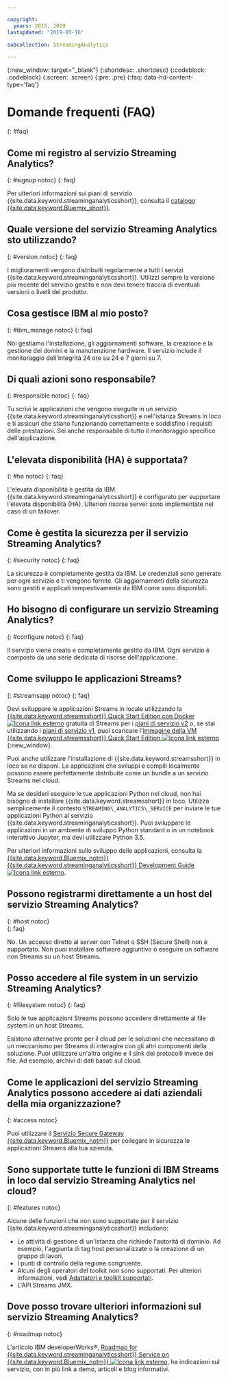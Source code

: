 ```yaml
---

copyright:
  years: 2015, 2019
lastupdated: "2019-05-16"

subcollection: StreamingAnalytics

---
```


<!-- Attribute definitions -->
{:new_window: target="_blank"}
{:shortdesc: .shortdesc}
{:codeblock: .codeblock}
{:screen: .screen}
{:pre: .pre}
{:faq: data-hd-content-type='faq'}

# Domande frequenti (FAQ)
{: #faq}

## Come mi registro al servizio Streaming Analytics?
{: #signup notoc}
{: faq}  

Per ulteriori informazioni sui piani di servizio {{site.data.keyword.streaminganalyticsshort}}, consulta il [catalogo {{site.data.keyword.Bluemix_short}}](https://{DomainName}/catalog/services/streaming-analytics).

## Quale versione del servizio Streaming Analytics sto utilizzando?
{: #version notoc}
{: faq}   

I miglioramenti vengono distribuiti regolarmente a tutti i servizi {{site.data.keyword.streaminganalyticsshort}}. Utilizzi sempre la versione più recente del servizio gestito e non devi tenere traccia di eventuali versioni o livelli del prodotto.

## Cosa gestisce IBM al mio posto?
{: #ibm_manage notoc}
{: faq}   

Noi gestiamo l'installazione, gli aggiornamenti software, la creazione e la gestione dei domini e la manutenzione hardware. Il servizio include il monitoraggio dell'integrità 24 ore su 24 e 7 giorni su 7.


## Di quali azioni sono responsabile?  
{: #responsible notoc}
{: faq}

Tu scrivi le applicazioni che vengono eseguite in un servizio {{site.data.keyword.streaminganalyticsshort}} e nell'istanza Streams in loco e ti assicuri che stiano funzionando correttamente e soddisfino i requisiti delle prestazioni. Sei anche responsabile di tutto il monitoraggio specifico dell'applicazione.

## L'elevata disponibilità (HA) è supportata?
{: #ha notoc}
{: faq}

L'elevata disponibilità è gestita da IBM. {{site.data.keyword.streaminganalyticsshort}} è configurato per supportare l'elevata disponibilità (HA). Ulteriori risorse server sono implementate nel caso di un failover.

## Come è gestita la sicurezza per il servizio Streaming Analytics?
{: #security notoc}
{: faq}   

La sicurezza è completamente gestita da IBM. Le credenziali sono generate per ogni servizio e ti vengono fornite. Gli aggiornamenti della sicurezza sono gestiti e applicati tempestivamente da IBM come sono disponibili.

## Ho bisogno di configurare un servizio Streaming Analytics?  
{: #configure notoc}
{: faq}

Il servizio viene creato e completamente gestito da IBM. Ogni servizio è composto da una serie dedicata di risorse dell'applicazione.

## Come sviluppo le applicazioni Streams?
{: #streamsapp notoc}
{: faq}

Devi sviluppare le applicazioni Streams in locale utilizzando la [{{site.data.keyword.streamsshort}} Quick Start Edition con Docker ![Icona link esterno](../../icons/launch-glyph.svg "Icona link esterno")](http://ibmstreams.github.io/streamsx.documentation/docs/4.3/qse-install-docker/) gratuita di Streams per i [piani di servizio v2](/docs/services/StreamingAnalytics?topic=StreamingAnalytics-service_plans#service_plans) o, se stai utilizzando i [piani di servizio v1](/docs/services/StreamingAnalytics?topic=StreamingAnalytics-service_plans#service_plans), puoi scaricare l'[immagine della VM {{site.data.keyword.streamsshort}} Quick Start Edition ![Icona link esterno](../../icons/launch-glyph.svg "Icona link esterno")](http://ibmstreams.github.io/streamsx.documentation/docs/4.3/qse-intro/){:new_window}.

Puoi anche utilizzare l'installazione di {{site.data.keyword.streamsshort}} in loco se ne disponi. Le applicazioni che sviluppi e compili localmente possono essere perfettamente distribuite come un bundle a un servizio Streams nel cloud.

Ma se desideri eseguire le tue applicazioni Python nel cloud, non hai bisogno di installare {{site.data.keyword.streamsshort}} in loco. Utilizza semplicemente il contesto `STREAMING\_ANALYTICS\_SERVICE` per inviare le tue applicazioni Python al servizio {{site.data.keyword.streaminganalyticsshort}}. Puoi sviluppare le applicazioni in un ambiente di sviluppo Python standard o in un notebook interattivo Jupyter, ma devi utilizzare Python 3.5.

Per ulteriori informazioni sullo sviluppo delle applicazioni, consulta la [{{site.data.keyword.Bluemix_notm}} {{site.data.keyword.streaminganalyticsshort}} Development Guide ![Icona link esterno](../../icons/launch-glyph.svg "Icona link esterno")](https://developer.ibm.com/streamsdev/?p=16589&post_type=doc&preview=1&_ppp=7ad76a418b).

## Possono registrarmi direttamente a un host del servizio Streaming Analytics?
{: #host notoc}  
{: faq}

No. Un accesso diretto al server con Telnet o SSH (Secure Shell) non è supportato. Non puoi installare software aggiuntivo o eseguire un software non Streams su un host Streams.

## Posso accedere al file system in un servizio Streaming Analytics?
{: #filesystem notoc}
{: faq}   

Solo le tue applicazioni Streams possono accedere direttamente al file system in un host Streams.

Esistono alternative pronte per il cloud per le soluzioni che necessitano di un meccanismo per Streams di interagire con gli altri componenti della soluzione. Puoi utilizzare un'altra origine e il sink dei protocolli invece dei file. Ad esempio, archivi di dati basati sul cloud.

## Come le applicazioni del servizio Streaming Analytics possono accedere ai dati aziendali della mia organizzazione?
{: #access notoc}  

Puoi utilizzare il [Servizio Secure Gateway {{site.data.keyword.Bluemix_notm}}](https://{DomainName}/catalog/services/secure-gateway) per collegare in sicurezza le applicazioni Streams alla tua azienda.

## Sono supportate tutte le funzioni di IBM Streams in loco dal servizio Streaming Analytics nel cloud?
{: #features notoc}

Alcune delle funzioni che non sono supportate per il servizio {{site.data.keyword.streaminganalyticsshort}} includono:

  - Le attività di gestione di un'istanza che richiede l'autorità di dominio. Ad esempio, l'aggiunta di tag host personalizzate o la creazione di un gruppo di lavori.
  - I punti di controllo della regione congruente.
  - Alcuni degli operatori del toolkit non sono supportati. Per ulteriori informazioni, vedi [Adattatori e toolkit supportati](/docs/services/StreamingAnalytics?topic=StreamingAnalytics-compatible_toolkits).
  - L'API Streams JMX.

## Dove posso trovare ulteriori informazioni sul servizio Streaming Analytics?
{: #roadmap notoc}

L'articolo IBM developerWorks®, [Roadmap for {{site.data.keyword.streaminganalyticsshort}} Service on {{site.data.keyword.Bluemix_notm}} ![Icona link esterno](../../icons/launch-glyph.svg "Icona link esterno")](https://developer.ibm.com/streamsdev/docs/roadmap-for-streaming-analytics-service-on-bluemix/), ha indicazioni sul servizio, con in più link a demo, articoli e blog informativi.
